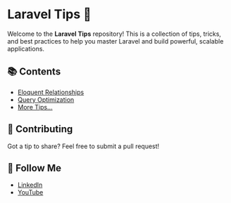 # Laravel Tips 🚀

Welcome to the **Laravel Tips** repository! This is a collection of tips, tricks, and best practices to help you master Laravel and build powerful, scalable applications.

## 📚 Contents
- [Eloquent Relationships](./tips/001-eloquent-relationships.md)
- [Query Optimization](./tips/002-query-optimization.md)
- [More Tips...](./tips/)

## 🤝 Contributing
Got a tip to share? Feel free to submit a pull request!

## 📢 Follow Me
- [LinkedIn](https://linkedin.com/in/saberfazliahmadi/)
- [YouTube](https://www.youtube.com/c/@saberfazliahmadi)
